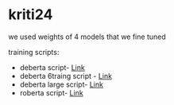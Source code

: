 # kriti24
we used weights of 4 models that we fine tuned 

training scripts:

* deberta script- [Link](https://github.com/KrishnaMahalka/kriti24/blob/9cea4944176256e59cfbd3223c13ac55fb570b8d/deberta.ipynb)
* deberta 6traing script - [Link](https://github.com/KrishnaMahalka/kriti24/blob/e711dc5c31935855064b6f85cf631fa18dff36af/deberta6.ipynb)
* deberta large script- [Link](https://github.com/KrishnaMahalka/kriti24/blob/33118842747759544ac7f06259deebe7553ff8c7/debertalarge.ipynb)
* roberta script- [Link](https://github.com/KrishnaMahalka/kriti24/blob/c55e55812723cdcf8ca711d1e826607e3ae63a4f/roberta3.ipynb)
